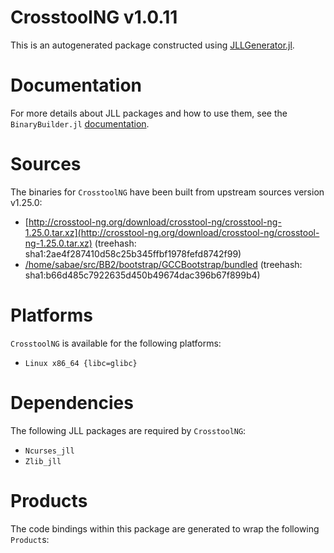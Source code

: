 # CrosstoolNG v1.0.11
This is an autogenerated package constructed using [JLLGenerator.jl](https://github.com/JuliaPackaging/BinaryBuilder2.jl/tree/main/JLLGenerator.jl).

# Documentation
For more details about JLL packages and how to use them, see the `BinaryBuilder.jl` [documentation](https://docs.binarybuilder.org/stable/jll/).

# Sources
The binaries for `CrosstoolNG` have been built from upstream sources version v1.25.0:

 - [http://crosstool-ng.org/download/crosstool-ng/crosstool-ng-1.25.0.tar.xz](http://crosstool-ng.org/download/crosstool-ng/crosstool-ng-1.25.0.tar.xz) (treehash: sha1:2ae4f287410d58c25b345ffbf1978fefd8742f99)
 - [/home/sabae/src/BB2/bootstrap/GCCBootstrap/bundled](/home/sabae/src/BB2/bootstrap/GCCBootstrap/bundled) (treehash: sha1:b66d485c7922635d450b49674dac396b67f899b4)
# Platforms

`CrosstoolNG` is available for the following platforms:

 - `Linux x86_64 {libc=glibc}`
# Dependencies
The following JLL packages are required by `CrosstoolNG`:

 - `Ncurses_jll`
 - `Zlib_jll`
# Products

The code bindings within this package are generated to wrap the following `Product`s:
<TODO>

